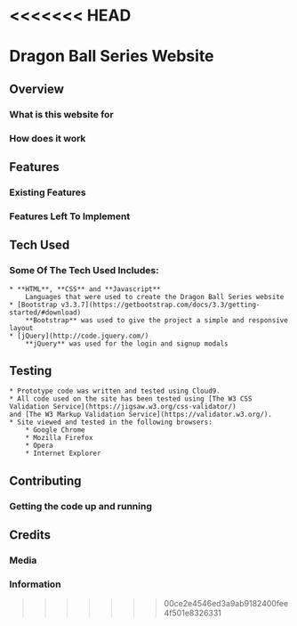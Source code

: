 <<<<<<< HEAD
=======
# Dragon Ball Series Website

## Overview


### What is this website for




### How does it work




## Features



### Existing Features




### Features Left To Implement


## Tech Used
### Some Of The Tech Used Includes:
    * **HTML**, **CSS** and **Javascript**
        Languages that were used to create the Dragon Ball Series website
    * [Bootstrap v3.3.7](https://getbootstrap.com/docs/3.3/getting-started/#download)
        **Bootstrap** was used to give the project a simple and responsive layout
    * [jQuery](http://code.jquery.com/)
        **jQuery** was used for the login and signup modals
## Testing
    * Prototype code was written and tested using Cloud9.
    * All code used on the site has been tested using [The W3 CSS Validation Service](https://jigsaw.w3.org/css-validator/) 
    and [The W3 Markup Validation Service](https://validator.w3.org/).
    * Site viewed and tested in the following browsers:
        * Google Chrome
        * Mozilla Firefox
        * Opera
        * Internet Explorer
## Contributing


### Getting the code up and running


## Credits



### Media



### Information
>>>>>>> 00ce2e4546ed3a9ab9182400fee4f501e8326331
